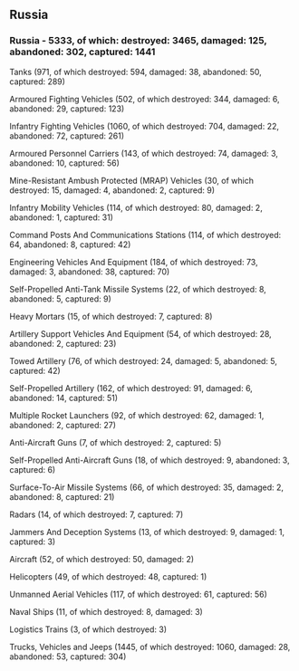 
 
 ## Russia
 
 ### Russia - 5333, of which: destroyed: 3465, damaged: 125, abandoned: 302, captured: 1441

 

 

 Tanks (971, of which destroyed: 594, damaged: 38, abandoned: 50, captured: 289)

 Armoured Fighting Vehicles (502, of which destroyed: 344, damaged: 6, abandoned: 29, captured: 123)

 Infantry Fighting Vehicles (1060, of which destroyed: 704, damaged: 22, abandoned: 72, captured: 261)

 Armoured Personnel Carriers (143, of which destroyed: 74, damaged: 3, abandoned: 10, captured: 56)

 Mine-Resistant Ambush Protected (MRAP) Vehicles (30, of which destroyed: 15, damaged: 4, abandoned: 2, captured: 9)

 Infantry Mobility Vehicles (114, of which destroyed: 80, damaged: 2, abandoned: 1, captured: 31)

 Command Posts And Communications Stations (114, of which destroyed: 64, abandoned: 8, captured: 42)

 Engineering Vehicles And Equipment (184, of which destroyed: 73, damaged: 3, abandoned: 38, captured: 70)

 Self-Propelled Anti-Tank Missile Systems (22, of which destroyed: 8, abandoned: 5, captured: 9)

 Heavy Mortars (15, of which destroyed: 7, captured: 8)

 Artillery Support Vehicles And Equipment (54, of which destroyed: 28, abandoned: 2, captured: 23)

 Towed Artillery (76, of which destroyed: 24, damaged: 5, abandoned: 5, captured: 42)

 Self-Propelled Artillery (162, of which destroyed: 91, damaged: 6, abandoned: 14, captured: 51)

 Multiple Rocket Launchers (92, of which destroyed: 62, damaged: 1, abandoned: 2, captured: 27)

 Anti-Aircraft Guns (7, of which destroyed: 2, captured: 5)

 Self-Propelled Anti-Aircraft Guns (18, of which destroyed: 9, abandoned: 3, captured: 6)

 Surface-To-Air Missile Systems (66, of which destroyed: 35, damaged: 2, abandoned: 8, captured: 21)

 Radars (14, of which destroyed: 7, captured: 7)

 Jammers And Deception Systems (13, of which destroyed: 9, damaged: 1, captured: 3)

 Aircraft (52, of which destroyed: 50, damaged: 2)

 Helicopters (49, of which destroyed: 48, captured: 1)

 Unmanned Aerial Vehicles (117, of which destroyed: 61, captured: 56)

 Naval Ships (11, of which destroyed: 8, damaged: 3)

 Logistics Trains (3, of which destroyed: 3)

 Trucks, Vehicles and Jeeps (1445, of which destroyed: 1060, damaged: 28, abandoned: 53, captured: 304)

